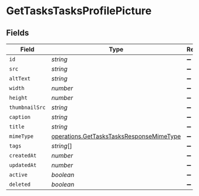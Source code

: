 # GetTasksTasksProfilePicture


## Fields

| Field                                                                                                | Type                                                                                                 | Required                                                                                             | Description                                                                                          |
| ---------------------------------------------------------------------------------------------------- | ---------------------------------------------------------------------------------------------------- | ---------------------------------------------------------------------------------------------------- | ---------------------------------------------------------------------------------------------------- |
| `id`                                                                                                 | *string*                                                                                             | :heavy_minus_sign:                                                                                   | N/A                                                                                                  |
| `src`                                                                                                | *string*                                                                                             | :heavy_minus_sign:                                                                                   | N/A                                                                                                  |
| `altText`                                                                                            | *string*                                                                                             | :heavy_minus_sign:                                                                                   | N/A                                                                                                  |
| `width`                                                                                              | *number*                                                                                             | :heavy_minus_sign:                                                                                   | N/A                                                                                                  |
| `height`                                                                                             | *number*                                                                                             | :heavy_minus_sign:                                                                                   | N/A                                                                                                  |
| `thumbnailSrc`                                                                                       | *string*                                                                                             | :heavy_minus_sign:                                                                                   | N/A                                                                                                  |
| `caption`                                                                                            | *string*                                                                                             | :heavy_minus_sign:                                                                                   | N/A                                                                                                  |
| `title`                                                                                              | *string*                                                                                             | :heavy_minus_sign:                                                                                   | N/A                                                                                                  |
| `mimeType`                                                                                           | [operations.GetTasksTasksResponseMimeType](../../models/operations/gettaskstasksresponsemimetype.md) | :heavy_minus_sign:                                                                                   | N/A                                                                                                  |
| `tags`                                                                                               | *string*[]                                                                                           | :heavy_minus_sign:                                                                                   | N/A                                                                                                  |
| `createdAt`                                                                                          | *number*                                                                                             | :heavy_minus_sign:                                                                                   | N/A                                                                                                  |
| `updatedAt`                                                                                          | *number*                                                                                             | :heavy_minus_sign:                                                                                   | N/A                                                                                                  |
| `active`                                                                                             | *boolean*                                                                                            | :heavy_minus_sign:                                                                                   | N/A                                                                                                  |
| `deleted`                                                                                            | *boolean*                                                                                            | :heavy_minus_sign:                                                                                   | N/A                                                                                                  |